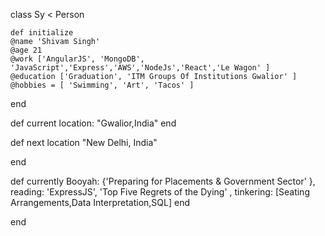 class Sy < Person

    def initialize
    @name 'Shivam Singh'
    @age 21
    @work ['AngularJS', 'MongoDB', 'JavaScript','Express','AWS','NodeJs','React','Le Wagon' ] 
    @education ['Graduation', 'ITM Groups Of Institutions Gwalior' ] 
    @hobbies = [ 'Swimming', 'Art', 'Tacos' ]
  end

def current location:
  "Gwalior,India"
end


def next location
  "New Delhi, India"

end



def currently
  Booyah: {'Preparing for Placements & Government Sector' },
  reading: 'ExpressJS', 'Top Five Regrets of the Dying' ,
  tinkering: [Seating Arrangements,Data Interpretation,SQL]
 end
 
end
